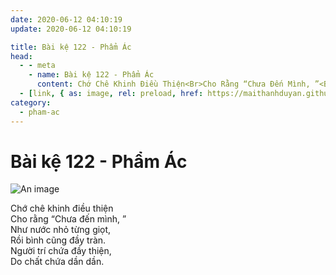 ```yaml
---
date: 2020-06-12 04:10:19
update: 2020-06-12 04:10:19

title: Bài kệ 122 - Phẩm Ác
head:
  - - meta
    - name: Bài kệ 122 - Phẩm Ác
      content: Chớ Chê Khinh Điều Thiện<Br>Cho Rằng “Chưa Đến Mình, ”<Br>Như Nước Nhỏ Từng Giọt,<Br>Rồi Bình Cũng Đầy Tràn.<Br>Người Trí Chứa Đầy Thiện,<Br>Do Chất Chứa Dần Dần.<Br>
  - [link, { as: image, rel: preload, href: https://maithanhduyan.github.io/kinh-phap-cu/img/pham-ac/pham-ac-122.jpg }]
category:
  - pham-ac
---
```


# Bài kệ 122 - Phẩm Ác

![An image](/img/pham-ac/pham-ac-122.jpg)

Chớ chê khinh điều thiện<br>Cho rằng “Chưa đến mình, ”<br>Như nước nhỏ từng giọt,<br>Rồi bình cũng đầy tràn.<br>Người trí chứa đầy thiện,<br>Do chất chứa dần dần.<br>
